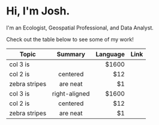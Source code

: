 # Hi, I'm Josh. 
I'm an Ecologist, Geospatial Professional, and Data Analyst.

Check out the table below to see some of my work!

| Topic        | Summary         | Language  | Link |
| ------------- |:-------------:| -----:|-------|
| col 3 is      |               | $1600 |        |
| col 2 is      | centered      |   $12 |        |    
| zebra stripes | are neat      |    $1 |        |
| col 3 is      | right-aligned | $1600 |        |
| col 2 is      | centered      |   $12 |        |
| zebra stripes | are neat      |    $1 |         |
